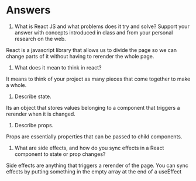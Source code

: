 # Answers

1. What is React JS and what problems does it try and solve? Support your answer with concepts introduced in class and from your personal research on the web.

React is a javascript library that allows us to divide the page so we can change parts of it without having to rerender the whole page.

1. What does it mean to think in react?

It means to think of your project as many pieces that come together to make a whole.

1. Describe state.

Its an object that stores values belonging to a component that triggers a rerender when it is changed.

1. Describe props.

Props are essentially properties that can be passed to child components.

1. What are side effects, and how do you sync effects in a React component to state or prop changes?

Side effects are anything that triggers a rerender of the page. You can sync effects by putting something in the empty array at the end of a useEffect
